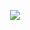 
<p align="center">
<img src="https://github-readme-stats.vercel.app/api?username=Valerio-boi&show_icons=true">
</p>  



